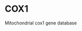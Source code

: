 # COX1
Mitochondrial cox1 gene database

<div style="position: relative; padding: 30% 45%;">
  <iframe style="position: absolute; width: 100%; height: 100%; left: 0; top: 0;" src="cox1.taxonomy.html" frameborder="1" scrolling="yes" width="320" height="240
  </iframe>
</div>

